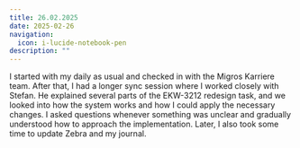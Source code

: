 ```yaml
---
title: 26.02.2025
date: 2025-02-26
navigation:
  icon: i-lucide-notebook-pen
description: ""
---
```


I started with my daily as usual and checked in with the Migros Karriere team. After that, I had a longer sync session where I worked closely with Stefan. He explained several parts of the EKW-3212 redesign task, and we looked into how the system works and how I could apply the necessary changes. I asked questions whenever something was unclear and gradually understood how to approach the implementation. Later, I also took some time to update Zebra and my journal.

